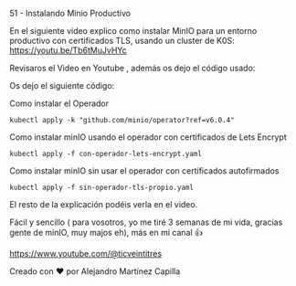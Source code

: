 51 - Instalando Minio Productivo

En el siguiente video explico como instalar MinIO para un entorno productivo con certificados TLS, usando un cluster de K0S: https://youtu.be/Tb6tMuJvHYc

Revisaros el Video en Youtube , además os dejo el código usado: 

Os dejo el siguiente código:

Como instalar el Operador

```
kubectl apply -k "github.com/minio/operator?ref=v6.0.4"
```

Como instalar minIO usando el operador con certificados de Lets Encrypt

```
kubectl apply -f con-operador-lets-encrypt.yaml
```

Como instalar minIO sin usar el operador con certificados autofirmados

```
kubectl apply -f sin-operador-tls-propio.yaml
```

El resto de la explicación podéis verla en el video.

Fácil y sencillo ( para vosotros, yo me tiré 3 semanas de mi vida, gracias gente de minIO, muy majos eh), más en mi canal 👍

https://www.youtube.com/@ticveintitres

Creado con ❤️ por Alejandro Martínez Capilla